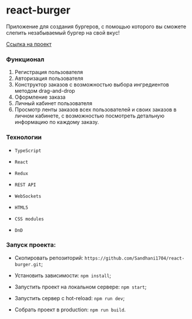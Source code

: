 # react-burger

Приложение для создания бургеров, с помощью которого вы сможете слепить незабываемый бургер на свой вкус!

[Ссылка на проект](https://sandhani1704.github.io/react-burger/)

### Функционал

1. Регистрация пользователя
2. Авторизация пользователя
3. Конструктор заказов с возможностью выбора ингредиентов методом drag-and-drop
4. Оформление заказа
5. Личный кабинет пользователя
6. Просмотр ленты заказов всех пользователей и своих заказов в личном кабинете, с возможностью посмотреть детальную информацию по каждому заказу.

### Технологии

* `TypeScript`

* `React`

* `Redux`

* `REST API`

* `WebSockets`

* `HTML5` 

* `CSS modules`

* `DnD`
  
### Запуск проекта:

* Cкопировать репозиторий: `https://github.com/Sandhani1704/react-burger.git`;

* Установить зависимости: `npm install`;

* Запустить проект на локальном сервере: `npm start`;

* Запустить сервер с hot-reload: `npm run dev`;

* Собрать проект в production: `npm run build`.

